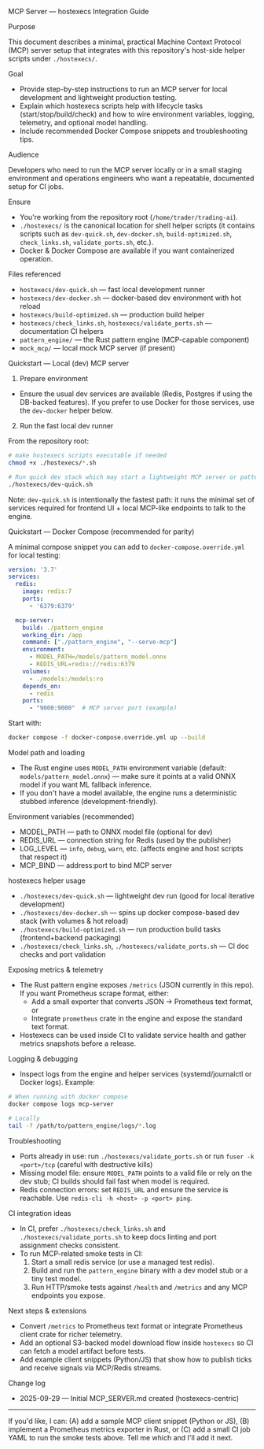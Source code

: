 MCP Server — hostexecs Integration Guide

Purpose

This document describes a minimal, practical Machine Context Protocol (MCP) server setup that integrates with this repository's host-side helper scripts under `./hostexecs/`.

Goal

- Provide step-by-step instructions to run an MCP server for local development and lightweight production testing.
- Explain which hostexecs scripts help with lifecycle tasks (start/stop/build/check) and how to wire environment variables, logging, telemetry, and optional model handling.
- Include recommended Docker Compose snippets and troubleshooting tips.

Audience

Developers who need to run the MCP server locally or in a small staging environment and operations engineers who want a repeatable, documented setup for CI jobs.

Ensure

- You're working from the repository root (`/home/trader/trading-ai`).
- `./hostexecs/` is the canonical location for shell helper scripts (it contains scripts such as `dev-quick.sh`, `dev-docker.sh`, `build-optimized.sh`, `check_links.sh`, `validate_ports.sh`, etc.).
- Docker & Docker Compose are available if you want containerized operation.

Files referenced

- `hostexecs/dev-quick.sh` — fast local development runner
- `hostexecs/dev-docker.sh` — docker-based dev environment with hot reload
- `hostexecs/build-optimized.sh` — production build helper
- `hostexecs/check_links.sh`, `hostexecs/validate_ports.sh` — documentation CI helpers
- `pattern_engine/` — the Rust pattern engine (MCP-capable component)
- `mock_mcp/` — local mock MCP server (if present)

Quickstart — Local (dev) MCP server

1. Prepare environment

- Ensure the usual dev services are available (Redis, Postgres if using the DB-backed features). If you prefer to use Docker for those services, use the `dev-docker` helper below.

2. Run the fast local dev runner

From the repository root:

```bash
# make hostexecs scripts executable if needed
chmod +x ./hostexecs/*.sh

# Run quick dev stack which may start a lightweight MCP server or pattern_engine dev runner
./hostexecs/dev-quick.sh
```

Note: `dev-quick.sh` is intentionally the fastest path: it runs the minimal set of services required for frontend UI + local MCP-like endpoints to talk to the engine.

Quickstart — Docker Compose (recommended for parity)

A minimal compose snippet you can add to `docker-compose.override.yml` for local testing:

```yaml
version: '3.7'
services:
  redis:
    image: redis:7
    ports:
      - '6379:6379'

  mcp-server:
    build: ./pattern_engine
    working_dir: /app
    command: ["./pattern_engine", "--serve-mcp"]
    environment:
      - MODEL_PATH=/models/pattern_model.onnx
      - REDIS_URL=redis://redis:6379
    volumes:
      - ./models:/models:ro
    depends_on:
      - redis
    ports:
      - "9000:9000"  # MCP server port (example)
```

Start with:

```bash
docker compose -f docker-compose.override.yml up --build
```

Model path and loading

- The Rust engine uses `MODEL_PATH` environment variable (default: `models/pattern_model.onnx`) — make sure it points at a valid ONNX model if you want ML fallback inference.
- If you don't have a model available, the engine runs a deterministic stubbed inference (development-friendly).

Environment variables (recommended)

- MODEL_PATH — path to ONNX model file (optional for dev)
- REDIS_URL — connection string for Redis (used by the publisher)
- LOG_LEVEL — `info`, `debug`, `warn`, etc. (affects engine and host scripts that respect it)
- MCP_BIND — address:port to bind MCP server

hostexecs helper usage

- `./hostexecs/dev-quick.sh` — lightweight dev run (good for local iterative development)
- `./hostexecs/dev-docker.sh` — spins up docker compose-based dev stack (with volumes & hot reload)
- `./hostexecs/build-optimized.sh` — run production build tasks (frontend+backend packaging)
- `./hostexecs/check_links.sh`, `./hostexecs/validate_ports.sh` — CI doc checks and port validation

Exposing metrics & telemetry

- The Rust pattern engine exposes `/metrics` (JSON currently in this repo). If you want Prometheus scrape format, either:
  - Add a small exporter that converts JSON -> Prometheus text format, or
  - Integrate `prometheus` crate in the engine and expose the standard text format.
- Hostexecs can be used inside CI to validate service health and gather metrics snapshots before a release.

Logging & debugging

- Inspect logs from the engine and helper services (systemd/journalctl or Docker logs). Example:

```bash
# When running with docker compose
docker compose logs mcp-server

# Locally
tail -f /path/to/pattern_engine/logs/*.log
```

Troubleshooting

- Ports already in use: run `./hostexecs/validate_ports.sh` or run `fuser -k <port>/tcp` (careful with destructive kills)
- Missing model file: ensure `MODEL_PATH` points to a valid file or rely on the dev stub; CI builds should fail fast when model is required.
- Redis connection errors: set `REDIS_URL` and ensure the service is reachable. Use `redis-cli -h <host> -p <port> ping`.

CI integration ideas

- In CI, prefer `./hostexecs/check_links.sh` and `./hostexecs/validate_ports.sh` to keep docs linting and port assignment checks consistent.
- To run MCP-related smoke tests in CI:
  1. Start a small redis service (or use a managed test redis).
  2. Build and run the `pattern_engine` binary with a dev model stub or a tiny test model.
  3. Run HTTP/smoke tests against `/health` and `/metrics` and any MCP endpoints you expose.

Next steps & extensions

- Convert `/metrics` to Prometheus text format or integrate Prometheus client crate for richer telemetry.
- Add an optional S3-backed model download flow inside `hostexecs` so CI can fetch a model artifact before tests.
- Add example client snippets (Python/JS) that show how to publish ticks and receive signals via MCP/Redis streams.

Change log

- 2025-09-29 — Initial MCP_SERVER.md created (hostexecs-centric)

---

If you'd like, I can: (A) add a sample MCP client snippet (Python or JS), (B) implement a Prometheus metrics exporter in Rust, or (C) add a small CI job YAML to run the smoke tests above. Tell me which and I'll add it next.
